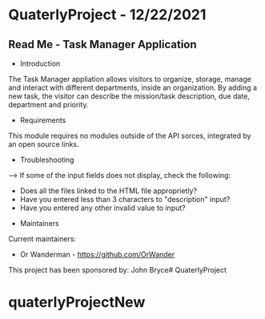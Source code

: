 # QuaterlyProject - 12/22/2021

Read Me - Task Manager Application
-----------------------------------

 * Introduction

 The Task Manager appliation allows visitors to organize, storage, manage and interact with different departments, inside an organization.
 By adding a new task, the visitor can describe the mission/task description, due date, department and priority.

 * Requirements

This module requires no modules outside of the API sorces, integrated by an open source links.

 * Troubleshooting

  --> If some of the input fields does not display, check the following:
  - Does all the files linked to the HTML file approprietly?
  - Have you entered less than 3 characters to "description" input?
  - Have you entered any other invalid value to input?


 * Maintainers

 Current maintainers:
 * Or Wanderman - https://github.com/OrWander

 This project has been sponsored by:
 John Bryce# QuaterlyProject
# quaterlyProjectNew
